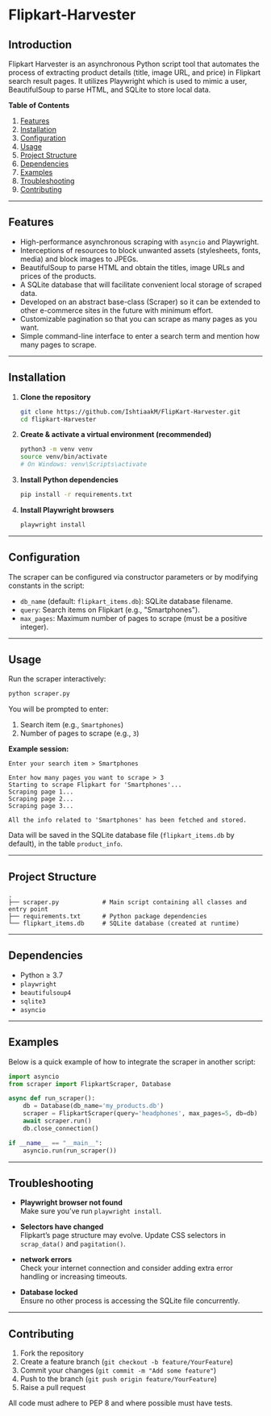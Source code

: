 # Flipkart-Harvester

## Introduction

Flipkart Harvester is an asynchronous Python script tool that automates the process of extracting product details (title, image URL, and price) in Flipkart search result pages. It utilizes Playwright which is used to mimic a user, BeautifulSoup to parse HTML, and SQLite to store local data.



**Table of Contents**

1. [Features](#features)
2. [Installation](#installation)
3. [Configuration](#configuration)
4. [Usage](#usage)
5. [Project Structure](#project-structure)
6. [Dependencies](#dependencies)
7. [Examples](#examples)
8. [Troubleshooting](#troubleshooting)
9. [Contributing](#contributing)
---

## Features

- High-performance asynchronous scraping with `asyncio` and Playwright.
- Interceptions of resources to block unwanted assets (stylesheets, fonts, media) and block images to JPEGs.
- BeautifulSoup to parse HTML and obtain the titles, image URLs and prices of the products.
- A SQLite database that will facilitate convenient local storage of scraped data.
- Developed on an abstract base-class (Scraper) so it can be extended to other e-commerce sites in the future with minimum effort.
- Customizable pagination so that you can scrape as many pages as you want.
- Simple command-line interface to enter a search term and mention how many pages to scrape.

---

## Installation

1. **Clone the repository**
   ```bash
   git clone https://github.com/IshtiaakM/FlipKart-Harvester.git
   cd flipkart-Harvester
   ```

2. **Create & activate a virtual environment (recommended)**  
   ```bash
   python3 -m venv venv
   source venv/bin/activate
   # On Windows: venv\Scripts\activate
   ```

3. **Install Python dependencies**  
   ```bash
   pip install -r requirements.txt
   ```

4. **Install Playwright browsers**  
   ```bash
   playwright install
   ```

---

## Configuration

The scraper can be configured via constructor parameters or by modifying constants in the script:

- `db_name` (default: `flipkart_items.db`): SQLite database filename.
- `query`: Search items on Flipkart (e.g., "Smartphones").
- `max_pages`: Maximum number of pages to scrape (must be a positive integer).

---

## Usage

Run the scraper interactively:

```bash
python scraper.py
```

You will be prompted to enter:

1. Search item (e.g., `Smartphones`)
2. Number of pages to scrape (e.g., `3`)

**Example session:**

```
Enter your search item > Smartphones

Enter how many pages you want to scrape > 3
Starting to scrape Flipkart for 'Smartphones'...
Scraping page 1...
Scraping page 2...
Scraping page 3...

All the info related to 'Smartphones' has been fetched and stored.

```

Data will be saved in the SQLite database file (`flipkart_items.db` by default), in the table `product_info`.

---

## Project Structure

```
.
├── scraper.py            # Main script containing all classes and entry point
├── requirements.txt      # Python package dependencies
└── flipkart_items.db     # SQLite database (created at runtime)
```

---

## Dependencies

- Python ≥ 3.7
- `playwright`
- `beautifulsoup4`
- `sqlite3`
- `asyncio`
  
---

## Examples

Below is a quick example of how to integrate the scraper in another script:

```python
import asyncio
from scraper import FlipkartScraper, Database

async def run_scraper():
    db = Database(db_name='my_products.db')
    scraper = FlipkartScraper(query='headphones', max_pages=5, db=db)
    await scraper.run()
    db.close_connection()

if __name__ == "__main__":
    asyncio.run(run_scraper())
```

---

## Troubleshooting

- **Playwright browser not found**  
  Make sure you’ve run `playwright install`.

- **Selectors have changed**  
  Flipkart’s page structure may evolve. Update CSS selectors in `scrap_data()` and `pagitation()`.

- **network errors**  
  Check your internet connection and consider adding extra error handling or increasing timeouts.

- **Database locked**  
  Ensure no other process is accessing the SQLite file concurrently.

---

## Contributing

1. Fork the repository
2. Create a feature branch (`git checkout -b feature/YourFeature`)
3. Commit your changes (`git commit -m "Add some feature"`)
4. Push to the branch (`git push origin feature/YourFeature`)
5. Raise a pull request

All code must adhere to PEP 8 and where possible must have tests.
